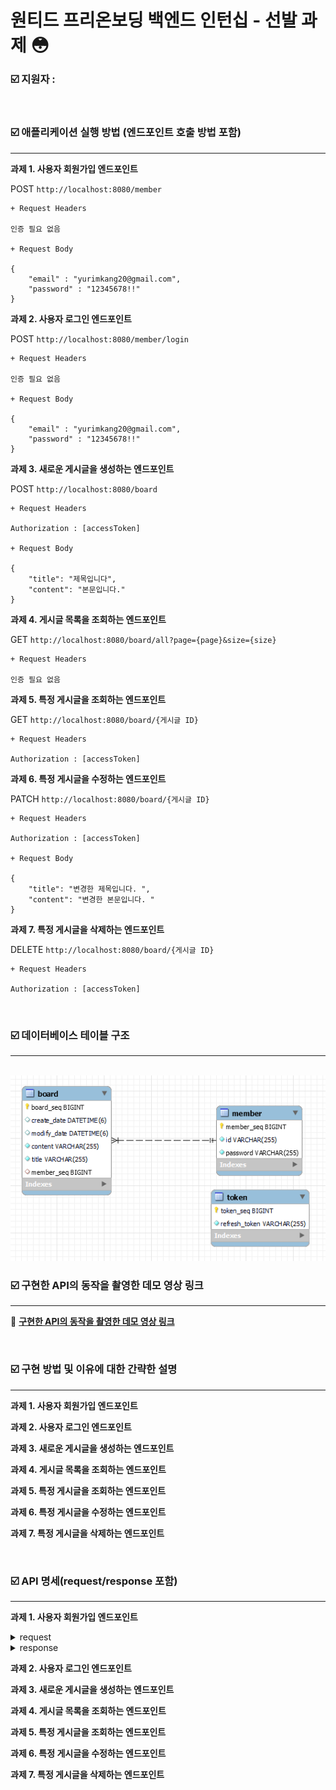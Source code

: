 # 원티드 프리온보딩 백엔드 인턴십 - 선발 과제 😳

### ☑️ 지원자 : 

<br>

### ☑️ 애플리케이션 실행 방법 (엔드포인트 호출 방법 포함)

<hr>

**과제 1. 사용자 회원가입 엔드포인트**

POST `http://localhost:8080/member`

```
+ Request Headers

인증 필요 없음

+ Request Body

{
    "email" : "yurimkang20@gmail.com",
    "password" : "12345678!!"
}
```

**과제 2. 사용자 로그인 엔드포인트**

POST `http://localhost:8080/member/login`

```
+ Request Headers

인증 필요 없음

+ Request Body

{
    "email" : "yurimkang20@gmail.com",
    "password" : "12345678!!"
}
```

**과제 3. 새로운 게시글을 생성하는 엔드포인트** 

POST `http://localhost:8080/board`

```
+ Request Headers

Authorization : [accessToken]

+ Request Body

{
    "title": "제목입니다",
    "content": "본문입니다."
}
```


**과제 4. 게시글 목록을 조회하는 엔드포인트**

GET `http://localhost:8080/board/all?page={page}&size={size}`

```
+ Request Headers

인증 필요 없음
```

**과제 5. 특정 게시글을 조회하는 엔드포인트**

GET `http://localhost:8080/board/{게시글 ID}`

```
+ Request Headers

Authorization : [accessToken]
```

**과제 6. 특정 게시글을 수정하는 엔드포인트**

PATCH `http://localhost:8080/board/{게시글 ID}`

```
+ Request Headers

Authorization : [accessToken]

+ Request Body

{
    "title": "변경한 제목입니다. ",
    "content": "변경한 본문입니다. "
}
```


**과제 7. 특정 게시글을 삭제하는 엔드포인트**

DELETE `http://localhost:8080/board/{게시글 ID}`

```
+ Request Headers

Authorization : [accessToken]
```

<br>

### ☑️ 데이터베이스 테이블 구조

<hr> <br>

<img src=".\docs\Database.PNG">

<br>

### ☑️ 구현한 API의 동작을 촬영한 데모 영상 링크

<hr> 

🎥 **[구현한 API의 동작을 촬영한 데모 영상 링크](https://drive.google.com/drive/folders/1nMgrRt6uFRoli1TIQ4rMHHYmZaKLeyHY?usp=drive_link)**

<br>

### ☑️ 구현 방법 및 이유에 대한 간략한 설명

<hr> 

**과제 1. 사용자 회원가입 엔드포인트**

**과제 2. 사용자 로그인 엔드포인트**

**과제 3. 새로운 게시글을 생성하는 엔드포인트**

**과제 4. 게시글 목록을 조회하는 엔드포인트**

**과제 5. 특정 게시글을 조회하는 엔드포인트**

**과제 6. 특정 게시글을 수정하는 엔드포인트**

**과제 7. 특정 게시글을 삭제하는 엔드포인트**

<br>

### ☑️ API 명세(request/response 포함)

<hr> 

**과제 1. 사용자 회원가입 엔드포인트**
<details>
<summary>request</summary>
<div markdown="1">

Request Header
```
인증 필요 없음
```

Request Body
```
{
    "email" : "yurimkang20@gmail.com",
    "password" : "12345678!!"
}
```

</div>
</details>
<details>
<summary>response</summary>
<div markdown="1">

성공
```
{
    "success": true,
    "message": "요청에 성공하였습니다."
}
```

실패
```
{
    "success": false,
    "code": "400",
    "error": "ID_MISSING_SYMBOL",
    "message": "이메일에 @가 포함되지 않았습니다."
}
```
```
{
    "success": false,
    "code": "400",
    "error": "PASSWORD_SHORT_LENGTH",
    "message": "비밀번호가 8자 미만입니다."
}
```

</div>
</details>

**과제 2. 사용자 로그인 엔드포인트**

**과제 3. 새로운 게시글을 생성하는 엔드포인트**

**과제 4. 게시글 목록을 조회하는 엔드포인트**

**과제 5. 특정 게시글을 조회하는 엔드포인트**

**과제 6. 특정 게시글을 수정하는 엔드포인트**

**과제 7. 특정 게시글을 삭제하는 엔드포인트**
